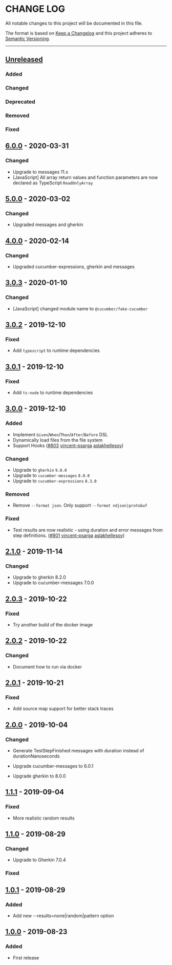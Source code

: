 # CHANGE LOG
All notable changes to this project will be documented in this file.

The format is based on [Keep a Changelog](http://keepachangelog.com/)
and this project adheres to [Semantic Versioning](http://semver.org/).

----
## [Unreleased]

### Added

### Changed

### Deprecated

### Removed

### Fixed

## [6.0.0] - 2020-03-31

### Changed

* Upgrade to messages 11.x
* [JavaScript] All array return values and function parameters are now declared as TypeScript `ReadOnlyArray`

## [5.0.0] - 2020-03-02

### Changed

* Upgraded messages and gherkin

## [4.0.0] - 2020-02-14

### Changed

* Upgraded cucumber-expressions, gherkin and messages

## [3.0.3] - 2020-01-10

### Changed

* [JavaScript] changed module name to `@cucumber/fake-cucumber`

## [3.0.2] - 2019-12-10

### Fixed

* Add `typescript` to runtime dependencies

## [3.0.1] - 2019-12-10

### Fixed

* Add `ts-node` to runtime dependencies

## [3.0.0] - 2019-12-10

### Added

* Implement `Given`/`When`/`Then`/`After`/`Before` DSL
* Dynamically load files from the file system
* Support Hooks
  ([#803](https://github.com/cucumber/cucumber/pull/803)
   [vincent-psarga]
   [aslakhellesoy])

### Changed

* Upgrade to `gherkin` `9.0.0`
* Upgrade to `cucumber-messages` `8.0.0`
* Upgrade to `cucumber-expressions` `8.3.0`

### Removed

* Remove `--format json`. Only support `--format ndjson|protobuf`

### Fixed

* Test results are now realistic - using duration and error messages from step definitions.
  ([#801](https://github.com/cucumber/cucumber/pull/801)
   [vincent-psarga]
   [aslakhellesoy])

## [2.1.0] - 2019-11-14

### Changed

* Upgrade to gherkin 8.2.0
* Upgrade to cucumber-messages 7.0.0

## [2.0.3] - 2019-10-22

### Fixed

* Try another build of the docker image

## [2.0.2] - 2019-10-22

### Changed

* Document how to run via docker

## [2.0.1] - 2019-10-21

### Fixed

* Add source map support for better stack traces

## [2.0.0] - 2019-10-04

### Changed

* Generate TestStepFinished messages with duration instead of durationNanoseconds

* Upgrade cucumber-messages to 6.0.1

* Upgrade gherkin to 8.0.0

## [1.1.1] - 2019-09-04

### Fixed

* More realistic random results

## [1.1.0] - 2019-08-29

### Changed

* Upgrade to Gherkin 7.0.4

### Fixed

## [1.0.1] - 2019-08-29

### Added

* Add new --results=none|random|pattern option

## [1.0.0] - 2019-08-23

### Added

* First release

<!-- Releases -->
[Unreleased]: https://github.com/cucumber/cucumber/compare/fake-cucumber/v6.0.0...master
[6.0.0]:      https://github.com/cucumber/cucumber/compare/fake-cucumber/v5.0.0...fake-cucumber/v6.0.0
[5.0.0]:      https://github.com/cucumber/cucumber/compare/fake-cucumber/v4.0.0...fake-cucumber/v5.0.0
[4.0.0]:      https://github.com/cucumber/cucumber/compare/fake-cucumber/v3.0.3...fake-cucumber/v4.0.0
[3.0.3]:      https://github.com/cucumber/cucumber/compare/fake-cucumber/v3.0.2...fake-cucumber/v3.0.3
[3.0.2]:      https://github.com/cucumber/cucumber/compare/fake-cucumber/v3.0.1...fake-cucumber/v3.0.2
[3.0.1]:      https://github.com/cucumber/cucumber/compare/fake-cucumber/v3.0.0...fake-cucumber/v3.0.1
[3.0.0]:      https://github.com/cucumber/cucumber/compare/fake-cucumber/v2.1.0...fake-cucumber/v3.0.0
[2.1.0]:      https://github.com/cucumber/cucumber/compare/fake-cucumber/v2.0.3...fake-cucumber/v2.1.0
[2.0.3]:      https://github.com/cucumber/cucumber/compare/fake-cucumber/v2.0.2...fake-cucumber/v2.0.3
[2.0.2]:      https://github.com/cucumber/cucumber/compare/fake-cucumber/v2.0.1...fake-cucumber/v2.0.2
[2.0.1]:      https://github.com/cucumber/cucumber/compare/fake-cucumber/v2.0.0...fake-cucumber/v2.0.1
[2.0.0]:      https://github.com/cucumber/cucumber/compare/fake-cucumber/v1.1.1...fake-cucumber/v2.0.0
[1.1.1]:      https://github.com/cucumber/cucumber/compare/fake-cucumber/v1.1.0...fake-cucumber/v1.1.1
[1.1.0]:      https://github.com/cucumber/cucumber/compare/fake-cucumber/v1.0.1...fake-cucumber/v1.1.0
[1.0.1]:      https://github.com/cucumber/cucumber/compare/fake-cucumber/v1.0.0...fake-cucumber/v1.0.1
[1.0.0]:      https://github.com/cucumber/cucumber/releases/tag/fake-cucumber/v1.0.0

<!-- Contributors in alphabetical order -->
[aslakhellesoy]:    https://github.com/aslakhellesoy
[vincent-psarga]:    https://github.com/vincent-psarga
